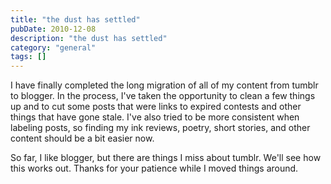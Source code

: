 ```yaml
---
title: "the dust has settled"
pubDate: 2010-12-08
description: "the dust has settled"
category: "general"
tags: []
---
```


I have finally completed the long migration of all of my content from tumblr to blogger. In the process, I've taken the opportunity to clean a few things up and to cut some posts that were links to expired contests and other things that have gone stale. I've also tried to be more consistent when labeling posts, so finding my ink reviews, poetry, short stories, and other content should be a bit easier now.

So far, I like blogger, but there are things I miss about tumblr. We'll see how this works out. Thanks for your patience while I moved things around.
